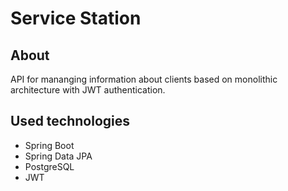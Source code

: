 # Service Station

## About
API for mananging information about clients based on monolithic architecture with JWT authentication. 

## Used technologies
- Spring Boot
- Spring Data JPA
- PostgreSQL
- JWT
